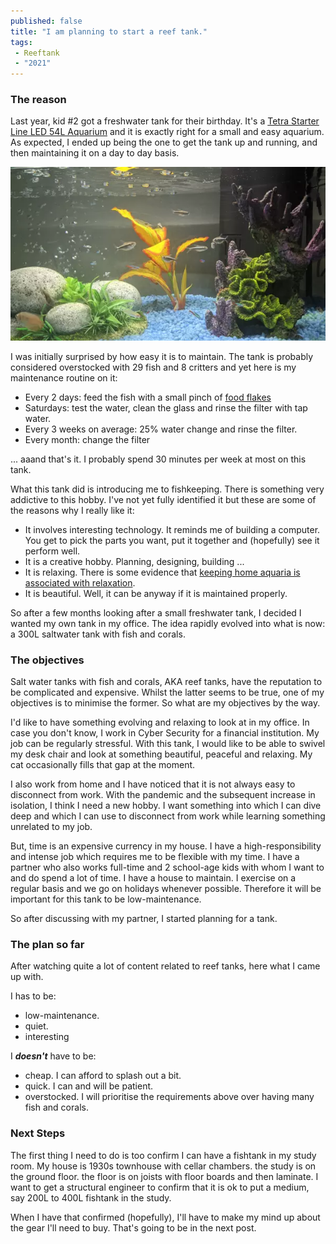 ```yaml
---
published: false
title: "I am planning to start a reef tank."
tags:
 - Reeftank
 - "2021"
---
```

### The reason
Last year, kid #2 got a freshwater tank for their birthday. It's a [Tetra Starter Line LED 54L Aquarium](https://www.tetra.net/en-gb/products/tetra-starter-line-led-54l-aquarium) and it is exactly right for a small and easy aquarium. As expected, I ended up being the one to get the tank up and running, and then maintaining it on a day to day basis.

<a class="image-popup" href="/assets/images/2021-02-11-ReefTank2021_planning/1.webp">
  <img class="align-center" src="/assets/images/2021-02-11-ReefTank2021_Planning/1-small.webp">
</a>

I was initially surprised by how easy it is to maintain. The tank is probably considered overstocked with 29 fish and 8 critters and yet here is my maintenance routine on it:
* Every 2 days: feed the fish with a small pinch of [food flakes](https://www.tetra.net/en-gb/products/tetrapro-colour-multi_crisps)
* Saturdays: test the water, clean the glass and rinse the filter with tap water.
* Every 3 weeks on average: 25% water change and rinse the filter.
* Every month: change the filter

... aaand that's it. I probably spend 30 minutes per week at most on this tank.

What this tank did is introducing me to fishkeeping. There is something very addictive to this hobby. I've not yet fully identified it but these are some of the reasons why I really like it:
* It involves interesting technology. It reminds me of building a computer. You get to pick the parts you want, put it together and (hopefully) see it perform well.
* It is a creative hobby. Planning, designing, building ...
* It is relaxing. There is some evidence that [keeping home aquaria is associated with relaxation](https://www.ncbi.nlm.nih.gov/pmc/articles/PMC6663029/).
* It is beautiful. Well, it can be anyway if it is maintained properly.

So after a few months looking after a small freshwater tank, I decided I wanted my own tank in my office. The idea rapidly evolved into what is now: a 300L saltwater tank with fish and corals.

### The objectives

Salt water tanks with fish and corals, AKA reef tanks, have the reputation to be complicated and expensive. Whilst the latter seems to be true, one of my objectives is to minimise the former. So what are my objectives by the way.

I'd like to have something evolving and relaxing to look at in my office. In case you don't know, I work in Cyber Security for a financial institution. My job can be regularly stressful. With this tank, I would like to be able to swivel my desk chair and look at something beautiful, peaceful and relaxing. My cat occasionally fills that gap at the moment.

I also work from home and I have noticed that it is not always easy to disconnect from work. With the pandemic and the subsequent increase in isolation, I think I need a new hobby. I want something into which I can dive deep and which I can use to disconnect from work while learning something unrelated to my job.

But, time is an expensive currency in my house. I have a high-responsibility and intense job which requires me to be flexible with my time. I have a partner who also works full-time and 2 school-age kids with whom I want to and do spend a lot of time. I have a house to maintain. I exercise on a regular basis and we go on holidays whenever possible. Therefore it will be important for this tank to be low-maintenance.

So after discussing with my partner, I started planning for a tank.

### The plan so far

After watching quite a lot of content related to reef tanks, here what I came up with.

I has to be:
- low-maintenance.
- quiet.
- interesting

I ***doesn't*** have to be:
- cheap. I can afford to splash out a bit.
- quick. I can and will be patient.
- overstocked. I will prioritise the requirements above over having many fish and corals.

### Next Steps

The first thing I need to do is too confirm I can have a fishtank in my study room. My house is 1930s townhouse with cellar chambers. the study is on the ground floor. the floor is on joists with floor boards and then laminate. I want to get a structural engineer to confirm that it is ok to put a medium, say 200L to 400L fishtank in the study.

When I have that confirmed (hopefully), I'll have to make my mind up about the gear I'll need to buy. That's going to be in the next post.
